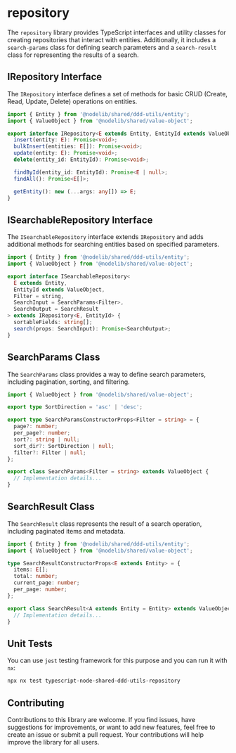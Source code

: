 # repository

The `repository` library provides TypeScript interfaces and utility classes for creating repositories that interact with entities. Additionally, it includes a `search-params` class for defining search parameters and a `search-result` class for representing the results of a search.


## IRepository Interface

The `IRepository` interface defines a set of methods for basic CRUD (Create, Read, Update, Delete) operations on entities.

```typescript
import { Entity } from '@nodelib/shared/ddd-utils/entity';
import { ValueObject } from '@nodelib/shared/value-object';

export interface IRepository<E extends Entity, EntityId extends ValueObject> {
  insert(entity: E): Promise<void>;
  bulkInsert(entities: E[]): Promise<void>;
  update(entity: E): Promise<void>;
  delete(entity_id: EntityId): Promise<void>;

  findById(entity_id: EntityId): Promise<E | null>;
  findAll(): Promise<E[]>;

  getEntity(): new (...args: any[]) => E;
}
```

## ISearchableRepository Interface

The `ISearchableRepository` interface extends `IRepository` and adds additional methods for searching entities based on specified parameters.

```typescript
import { Entity } from '@nodelib/shared/ddd-utils/entity';
import { ValueObject } from '@nodelib/shared/value-object';

export interface ISearchableRepository<
  E extends Entity,
  EntityId extends ValueObject,
  Filter = string,
  SearchInput = SearchParams<Filter>,
  SearchOutput = SearchResult
> extends IRepository<E, EntityId> {
  sortableFields: string[];
  search(props: SearchInput): Promise<SearchOutput>;
}
```

## SearchParams Class

The `SearchParams` class provides a way to define search parameters, including pagination, sorting, and filtering.

```typescript
import { ValueObject } from '@nodelib/shared/value-object';

export type SortDirection = 'asc' | 'desc';

export type SearchParamsConstructorProps<Filter = string> = {
  page?: number;
  per_page?: number;
  sort?: string | null;
  sort_dir?: SortDirection | null;
  filter?: Filter | null;
};

export class SearchParams<Filter = string> extends ValueObject {
  // Implementation details...
}
```

## SearchResult Class

The `SearchResult` class represents the result of a search operation, including paginated items and metadata.

```typescript
import { Entity } from '@nodelib/shared/ddd-utils/entity';
import { ValueObject } from '@nodelib/shared/value-object';

type SearchResultConstructorProps<E extends Entity> = {
  items: E[];
  total: number;
  current_page: number;
  per_page: number;
};

export class SearchResult<A extends Entity = Entity> extends ValueObject {
  // Implementation details...
}
```

## Unit Tests

You can use `jest` testing framework for this purpose and you can run it with `nx`:

```sh
npx nx test typescript-node-shared-ddd-utils-repository
```

## Contributing

Contributions to this library are welcome. If you find issues, have suggestions for improvements, or want to add new features, feel free to create an issue or submit a pull request. Your contributions will help improve the library for all users.
